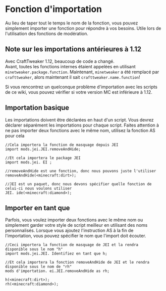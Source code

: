 # Fonction d'importation

Au lieu de taper tout le temps le nom de la fonction, vous pouvez simplement importer une fonction pour répondre à vos besoins. Utile lors de l'utilisation des fonctions de modération.

## Note sur les importations antérieures à 1.12

Avec CraftTweaker 1.12, beaucoup de code a changé.  
Avant, toutes les fonctions internes étaient appelées en utilisant `minetweaker.package.function`. Maintenant, `minetweaker` a été remplacé par `crafttweaker`, alors maintenant il sait `crafttweaker.name.function`!

Si vous rencontrez un quelconque problème d'importation avec les scripts de ce wiki, vous pouvez vérifier si votre version MC est inférieure à 1.12.

## Importation basique

Les importations doivent être déclarées en haut d'un script. Vous devrez déclarer séparément les importations pour chaque script. Faites attention à ne pas importer deux fonctions avec le même nom, utilisez la fonction AS pour cela

```zenscript
//Cela importera la fonction de masquage depuis JEI
import mods.jei.JEI.removeAndHide;

//Et cela importera le package JEI
import mods.jei. EI ;

//removeAndHide est une fonction, donc nous pouvons juste l'utiliser
removeAndHide(<minecraft:dirt>);

//JEI est un paquet, donc nous devons spécifier quelle fonction de celui-ci nous voulons utiliser
JEI. ide(<minecraft:diamond>);
```

## Importer en tant que

Parfois, vous voulez importer deux fonctions avec le même nom ou simplement garder votre style de script meilleur en utilisant des noms personnalisés. Lorsque vous ajoutez l'instruction AS à la fin de l'importation, vous pouvez spécifier le nom que l'import doit écouter.

```zenscript
//Ceci importera la fonction de masquage de JEI et la rendra disponible sous le nom "h"
import mods.jei.JEI. Identifiez en tant que h;

//Et cela importera la fonction removeAndHide de JEI et le rendra disponible sous le nom de "rh"
mods d'importation. ei.JEI.removeAndHide as rh;

h(<minecraft:dirt>);
rh(<minecraft:diamond>);
```